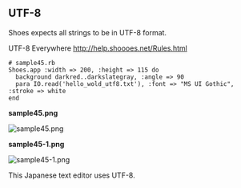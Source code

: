 UTF-8
-----

Shoes expects all strings to be in UTF-8 format.

UTF-8 Everywhere
<http://help.shoooes.net/Rules.html>

	# sample45.rb
	Shoes.app :width => 200, :height => 115 do
	  background darkred..darkslategray, :angle => 90
	  para IO.read('hello_wold_utf8.txt'), :font => "MS UI Gothic", :stroke => white
	end

**sample45.png**

![sample45.png](http://github.com/ashbb/shoes_tutorial_html/tree/master%2Fimages%2Fsample45.png?raw=true)

**sample45-1.png**

![sample45-1.png](http://github.com/ashbb/shoes_tutorial_html/tree/master%2Fimages%2Fsample45-1.png?raw=true)

This Japanese text editor uses UTF-8.
